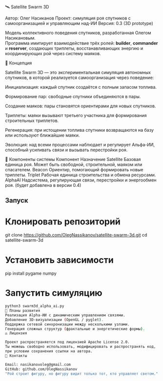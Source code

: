 🛰️ Satellite Swarm 3D

Автор: Олег Насиканов
Проект: симуляция роя спутников с самоорганизацией и управляющим над-ИИ
Версия: 0.3 (3D prototype)

Модель коллективного поведения спутников, разработанная Олегом Насикановым.  
Программа имитирует взаимодействие трёх ролей: **builder**, **commander** и **reserver**, 
создающих триплеты, восстанавливающих энергию и координирующих рой через систему маяков.

🚀 Концепция

Satellite Swarm 3D — это экспериментальная симуляция автономных спутников,
в которой реализуется самоорганизация через поведение:

Инициализация: каждый спутник создаётся с полным запасом топлива.

Формирование пар: свободные спутники объединяются в пары.

Создание маяков: пары становятся ориентирами для новых спутников.

Триплеты: маяки вызывают третьего участника для формирования строительных триплетов.

Регенерация: при истощении топлива спутники возвращаются на базу или используют ближайшие маяки.

Эволюция: над всеми процессами наблюдает и регулирует Альфа-ИИ, способный усиливать связи и вызывать перестройки роя.

🧠 Компоненты системы
Компонент	Назначение
Satellite	Базовая единица роя. Может быть свободной, строительной, маяком или спасателем.
Beacon	Ориентир, помогающий формировать новые триплеты.
Triplet	Рабочая единица строительства и обмена ресурсами.
AlphaAI	Надсистема, регулирующая связи, перестройки и энергообмен роя. (будет добавлена в версии 0.4)

## Запуск
# Клонировать репозиторий
git clone https://github.com/OlegNassikanov/satellite-swarm-3d.git
cd satellite-swarm-3d

# Установить зависимости
pip install pygame numpy

# Запустить симуляцию



```bash
python3 swarm3d_alpha_ai.py
🌌 Планы развития
Реализация Alpha-ИИ с динамическим управлением связями.
Добавление 3D-визуализации (OpenGL / pyglet).
Поддержка сетевой синхронизации между несколькими узлами.
Генерация сложных структур (фрактальные и энергетические формы).
⚖️ Лицензия

Проект распространяется под лицензией Apache License 2.0.
Ты можешь свободно использовать, модифицировать и распространять код,
при условии сохранения ссылки на автора.
🧩 Контакты

Email: nasikanovoleg@gmail.com
GitHub: github.com/OlegNassikanov
"Рой строит фигуру, но фигуру видит только тот, кто управляет светом." — О.Н.

